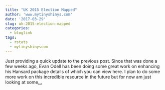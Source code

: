 ```yaml
---
title: "UK 2015 Election Mapped"
author: 'www.mytinyshinys.com'
date: '2017-03-29'
slug: uk-2015-election-mapped
categories:
  - bloglink
tags:
  - rstats
  - mytinyshinyscom
---
```


Just providing a quick update to the previous post. Since that was done a few weeks ago, Evan Odell has been doing some great work on enhancing his Hansard package details of which you can view here. I plan to do some more work on this incredible resource in the future but for now am just looking at some[... <i class="fas fa-external-link-alt"></i>](https://www.mytinyshinys.com/2017/03/29/uk2015election/)

